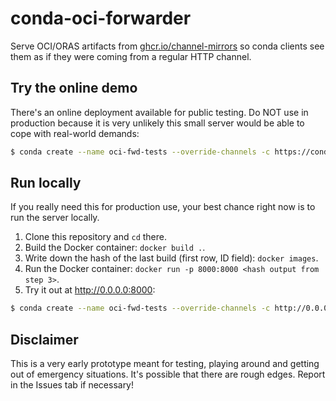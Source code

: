 # conda-oci-forwarder

Serve OCI/ORAS artifacts from [ghcr.io/channel-mirrors](https://github.com/orgs/channel-mirrors/packages) so conda clients see them as if they were coming from a regular HTTP channel.

## Try the online demo

There's an online deployment available for public testing. Do NOT use in production because it is very unlikely this small server would be able to cope with real-world demands:

```bash
$ conda create --name oci-fwd-tests --override-channels -c https://condaociforwarder-6p3byq6z.b4a.run/conda-forge python
```

## Run locally

If you really need this for production use, your best chance right now is to run the server locally.

1. Clone this repository and `cd` there.
2. Build the Docker container: `docker build .`.
3. Write down the hash of the last build (first row, ID field): `docker images`.
4. Run the Docker container: `docker run -p 8000:8000 <hash output from step 3>`.
5. Try it out at http://0.0.0.0:8000:

```bash
$ conda create --name oci-fwd-tests --override-channels -c http://0.0.0.0:8000/conda-forge python
```

## Disclaimer

This is a very early prototype meant for testing, playing around and getting out of emergency situations. It's possible that there are rough edges. Report in the Issues tab if necessary!
